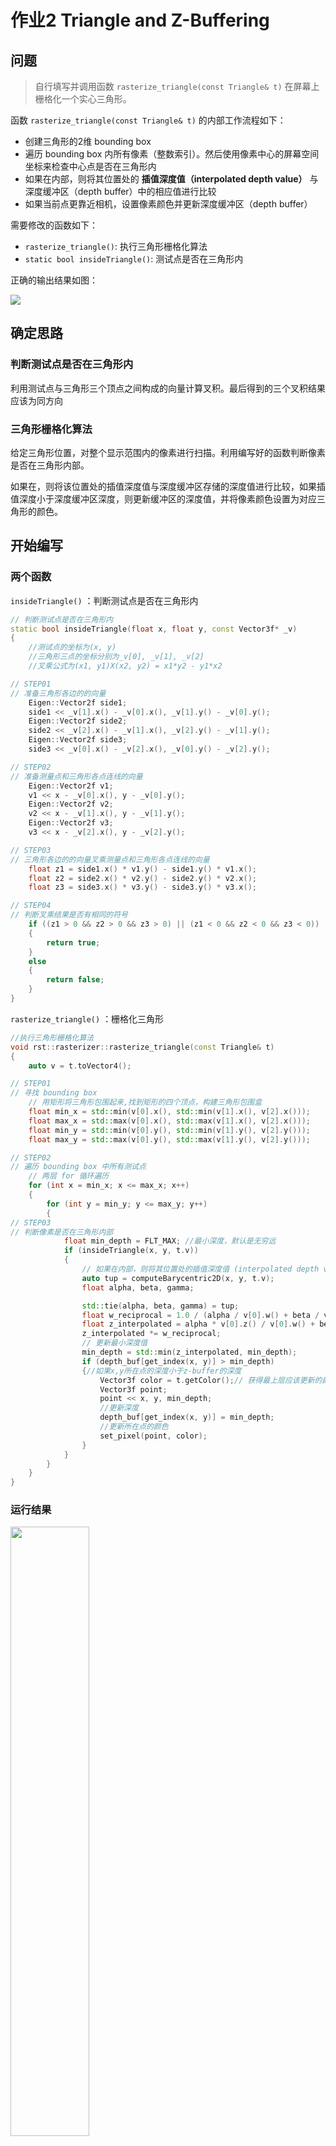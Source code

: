 # 作业2 Triangle and Z-Buffering

## 问题

> 自行填写并调用函数 `rasterize_triangle(const Triangle& t)` 在屏幕上栅格化一个实心三角形。

函数 `rasterize_triangle(const Triangle& t)` 的内部工作流程如下：

- 创建三角形的2维 bounding box
- 遍历 bounding box 内所有像素（整数索引）。然后使用像素中心的屏幕空间坐标来检查中心点是否在三角形内
- 如果在内部，则将其位置处的 **插值深度值（interpolated depth value）** 与深度缓冲区（depth buffer）中的相应值进行比较
- 如果当前点更靠近相机，设置像素颜色并更新深度缓冲区（depth buffer）

需要修改的函数如下：

- `rasterize_triangle()`: 执行三角形栅格化算法
- `static bool insideTriangle()`: 测试点是否在三角形内

正确的输出结果如图：

<img src=./img/hw2_output.png>

## 确定思路

### 判断测试点是否在三角形内

利用测试点与三角形三个顶点之间构成的向量计算叉积。最后得到的三个叉积结果应该为同方向

### 三角形栅格化算法

给定三角形位置，对整个显示范围内的像素进行扫描。利用编写好的函数判断像素是否在三角形内部。

如果在，则将该位置处的插值深度值与深度缓冲区存储的深度值进行比较，如果插值深度小于深度缓冲区深度，则更新缓冲区的深度值，并将像素颜色设置为对应三角形的颜色。


## 开始编写

### 两个函数

`insideTriangle()` ：判断测试点是否在三角形内

```cpp
// 判断测试点是否在三角形内
static bool insideTriangle(float x, float y, const Vector3f* _v)
{
    //测试点的坐标为(x, y)
    //三角形三点的坐标分别为_v[0], _v[1], _v[2]
    //叉乘公式为(x1, y1)X(x2, y2) = x1*y2 - y1*x2

// STEP01
// 准备三角形各边的的向量
    Eigen::Vector2f side1;
    side1 << _v[1].x() - _v[0].x(), _v[1].y() - _v[0].y();
    Eigen::Vector2f side2;
    side2 << _v[2].x() - _v[1].x(), _v[2].y() - _v[1].y();
    Eigen::Vector2f side3;
    side3 << _v[0].x() - _v[2].x(), _v[0].y() - _v[2].y();

// STEP02
// 准备测量点和三角形各点连线的向量
    Eigen::Vector2f v1;
    v1 << x - _v[0].x(), y - _v[0].y();
    Eigen::Vector2f v2;
    v2 << x - _v[1].x(), y - _v[1].y();
    Eigen::Vector2f v3;
    v3 << x - _v[2].x(), y - _v[2].y();

// STEP03
// 三角形各边的的向量叉乘测量点和三角形各点连线的向量
    float z1 = side1.x() * v1.y() - side1.y() * v1.x();
    float z2 = side2.x() * v2.y() - side2.y() * v2.x();
    float z3 = side3.x() * v3.y() - side3.y() * v3.x();

// STEP04
// 判断叉乘结果是否有相同的符号
    if ((z1 > 0 && z2 > 0 && z3 > 0) || (z1 < 0 && z2 < 0 && z3 < 0))
    {
        return true;
    }
    else
    {
        return false;
    }
}
```

`rasterize_triangle()` ：栅格化三角形

```cpp
//执行三角形栅格化算法
void rst::rasterizer::rasterize_triangle(const Triangle& t)
{
    auto v = t.toVector4();

// STEP01
// 寻找 bounding box
    // 用矩形将三角形包围起来,找到矩形的四个顶点，构建三角形包围盒
    float min_x = std::min(v[0].x(), std::min(v[1].x(), v[2].x()));
    float max_x = std::max(v[0].x(), std::max(v[1].x(), v[2].x()));
    float min_y = std::min(v[0].y(), std::min(v[1].y(), v[2].y()));
    float max_y = std::max(v[0].y(), std::max(v[1].y(), v[2].y()));

// STEP02
// 遍历 bounding box 中所有测试点
    // 两层 for 循环遍历
    for (int x = min_x; x <= max_x; x++)
    {
        for (int y = min_y; y <= max_y; y++)
        {
// STEP03
// 判断像素是否在三角形内部
            float min_depth = FLT_MAX; //最小深度，默认是无穷远
            if (insideTriangle(x, y, t.v))
            {
                // 如果在内部，则将其位置处的插值深度值 (interpolated depth value) 与深度缓冲区 (depth buffer) 中的相应值进行比较
                auto tup = computeBarycentric2D(x, y, t.v);
                float alpha, beta, gamma;

                std::tie(alpha, beta, gamma) = tup;
                float w_reciprocal = 1.0 / (alpha / v[0].w() + beta / v[1].w() + gamma / v[2].w());
                float z_interpolated = alpha * v[0].z() / v[0].w() + beta * v[1].z() / v[1].w() + gamma * v[2].z() / v[2].w();
                z_interpolated *= w_reciprocal;
                // 更新最小深度值
                min_depth = std::min(z_interpolated, min_depth);
                if (depth_buf[get_index(x, y)] > min_depth)
                {//如果x,y所在点的深度小于z-buffer的深度
                    Vector3f color = t.getColor();// 获得最上层应该更新的颜色
                    Vector3f point;
                    point << x, y, min_depth;
                    //更新深度
                    depth_buf[get_index(x, y)] = min_depth;
                    //更新所在点的颜色
                    set_pixel(point, color);
                }
            }
        }
    }
}
```

### 运行结果

<img src=./img/hw2_rasterize_triangle_output.png width=50%>

## 提高项

> 用 super-sampling 处理 Anti-aliasing : 注意到当放大图像时，图片边缘会有锯齿感，可以使用 super-sampling 来解决这个问题。
> 方法：对每个像素进行 2*2 采样，并比较前后的结果（这里不考虑像素与像素之间的样本复用）。需要注意的是，对于像素内的每一个样本都需要维护它自己的深度值，即每一个像素都需要维护一个 `sample_list` 。最后，如果实现正确的话，得到的三角形不应该有不正常的黑边

### MSAA 算法

多重采样抗锯齿 Multisampling Anti-Aliasing，MSAA，最常见的反锯齿算法，首先来自于OpenGL

只对z缓冲（z-buffer）和模板缓存（stencil buffer）中的数据进行超级采样抗锯齿的处理。可以简单理解为只对多边形的边缘进行抗锯齿处理。从而相比SSAA对画面中的所有数据进行处理，MSAA对资源的消耗需求大幅度减少，不过在画纸上可能稍有不如SSAA。

### 算法实现

```cpp
void rst::rasterizer::rasterize_triangle(const Triangle& t)

{//执行三角形栅格化算法

   auto v = t.toVector4();

   // 相邻两个像素之间差值为1
   // 这里将每个像素分成4份，即进行 2*2 采样
   // x，y分别取值
   // +0.25, +0.25; +0.75, +0.25; +0.75, +0.75; +0.25, +0.75;
   std::vector<float> _msaa{ 0.25,0.25,0.75,0.75,0.25 };

   float min_x = std::min(v[0].x(), std::min(v[1].x(), v[2].x()));
   float max_x = std::max(v[0].x(), std::max(v[1].x(), v[2].x()));
   float min_y = std::min(v[0].y(), std::min(v[1].y(), v[2].y()));
   float max_y = std::max(v[0].y(), std::max(v[1].y(), v[2].y()));

   for (int x = min_x; x <= max_x; x++)
   {
       for (int y = min_y; y <= max_y; y++)
       {
           float min_depth = FLT_MAX;
           float count = 0.0;
           for (int k = 0; k < 4; k++)
           {// 遍历采样的四个点
               if (insideTriangle(x + _msaa[k + 1], y + _msaa[k], t.v))
               {// 寻找四个采样点中处于三角形内部的点
                   auto tup = computeBarycentric2D(x + _msaa[k + 1], y + _msaa[k], t.v);
                   float alpha, beta, gamma;
                   std::tie(alpha, beta, gamma) = tup;
                   float w_reciprocal = 1.0 / (alpha / v[0].w() + beta / v[1].w() + gamma / v[2].w());
                   float z_interpolated = alpha * v[0].z() / v[0].w() + beta * v[1].z() / v[1].w() + gamma * v[2].z() / v[2].w();
                   z_interpolated *= w_reciprocal;
                   count += 0.25; // 每个采样点占比 1/4
                   min_depth = std::min(z_interpolated, min_depth);
               }
           }
           
           if (count > 0 && depth_buf[get_index(x, y)] > min_depth)
           {// count不为0，就说明该像素至少有 1/4 部分在三角形内
               Vector3f color = t.getColor() * count;// 给颜色加上采样点权重
               Vector3f point;
               point << x, y, min_depth;
               depth_buf[get_index(x, y)] = min_depth;
               set_pixel(point, color);
           }
       }
   }
}
```
### 运行结果

<img src=./img/hw2_msaa_output.png width=50%>

与之前的运行结果进行对比可以发现，先前蓝色三角形边缘处明显的锯齿感在此时已经几乎感觉不到了。

### 黑边分析

仔细观察运行结果，发现在绿色三角形和蓝色三角形重叠部分的边缘上出现了很窄的黑边。

修改代码，让蓝色三角形处于绿色三角形上方，进行对比。

<img src=./img/hw2_msaa_output_blueUp.png width=50%>

为了对比，这里再给出不使用 MSAA 算法时，蓝色三角形在上方时的情况：

<img src=./img/hw2_output_blueUp.png width=50%>

可以发现，黑色描边只在使用了 MSAA 采样算法时出现。

因为在 MSAA 中通过计算图形对某个像素的覆盖率来调整位于图形边缘位置的像素颜色，当覆盖率过低时，接近于 0 的权重值会使得原本的 rgb 颜色数值同样接近于 0，进而导致显示出的颜色接近于黑色。同时蓝色三角形又位于绿色三角形的下方，这就导致重合部分的蓝色完全不会写入像素。

### 解决办法

对每个像素的四个采样点用深度和颜色表进行维护，最后设置像素颜色时，根据四个采样点的颜色之和进行计算。

```cpp
void rst::rasterizer::rasterize_triangle(const Triangle& t) {//执行三角形栅格化算法
    auto v = t.toVector4();
    std::vector<float> msaa{ 0.25,0.25,0.75,0.75,0.25 };

    // 用矩形将三角形包围起来,找到矩形的四个顶点，构建三角形包围盒
    float min_x = std::min(v[0].x(), std::min(v[1].x(), v[2].x()));
    float max_x = std::max(v[0].x(), std::max(v[1].x(), v[2].x()));
    float min_y = std::min(v[0].y(), std::min(v[1].y(), v[2].y()));
    float max_y = std::max(v[0].y(), std::max(v[1].y(), v[2].y()));

    // 遍历三角形包围盒中的所有测试点
    for (int x = min_x; x <= max_x; x++)
    {
        for (int y = min_y; y <= max_y; y++)
        {
            float min_depth = FLT_MAX; //最小深度，默认是无穷远
            int eid = get_index(x, y) * 4;
            for (int k = 0; k < 4; k++)
            {
                if (insideTriangle(x + msaa[k + 1], y + msaa[k], t.v))
                {
                    //如果在三角形内部，计算当前深度,得到当前最小深度
                    auto tup = computeBarycentric2D(x, y, t.v);
                    float alpha, beta, gamma;
                    std::tie(alpha, beta, gamma) = tup;
                    float w_reciprocal = 1.0 / (alpha / v[0].w() + beta / v[1].w() + gamma / v[2].w());
                    float z_interpolated = alpha * v[0].z() / v[0].w() + beta * v[1].z() / v[1].w() + gamma * v[2].z() / v[2].w();
                    z_interpolated *= w_reciprocal;

// depth_sample 维护采样点深度值
// frame_sample 维护采样点颜色，/4 为了保证求和后其整体亮度不变
                    if (z_interpolated < depth_sample[eid + k]) {// 根据插值更新深度列表和颜色
                        depth_sample[eid + k] = z_interpolated;
                        frame_sample[eid + k] = t.getColor() / 4;
                    }

                    min_depth = std::min(depth_sample[eid+k], z_interpolated);
                }
            }
            Vector3f color = frame_sample[eid + 0] + frame_sample[eid + 1] + frame_sample[eid + 2] + frame_sample[eid + 3];
            Vector3f point;
            point << x, y, min_depth;
            set_pixel(point, color);
            depth_buf[get_index(x, y)] = std::min(min_depth, depth_buf[get_index(x,y)]);
        }
    }
}
```

头文件中声明

```cpp
namespace rst{
    class rasterizer{
        ...
        private:
            std::vector<Eigen::Vector3f> frame_sample;
            std::vector<float> depth_sample;
    };
}
```

构造函数初始化：

```cpp
rst::rasterizer::rasterizer(int w, int h) : width(w), height(h)
{
    frame_buf.resize(w * h);
    depth_buf.resize(w * h);
// 因为每个像素以 2*2 采样
// 所以需要维护的列表是之前的 4 倍
    frame_sample.resize(w * h * 4);
    depth_sample.resize(w * h * 4);
}
```

```cpp
void rst::rasterizer::clear(rst::Buffers buff)
{
    if ((buff & rst::Buffers::Color) == rst::Buffers::Color)
    {
        std::fill(frame_buf.begin(), frame_buf.end(), Eigen::Vector3f{0, 0, 0});
        std::fill(frame_sample.begin(), frame_sample.end(), Eigen::Vector3f{ 0,0,0 });
    }
    if ((buff & rst::Buffers::Depth) == rst::Buffers::Depth)
    {
        std::fill(depth_buf.begin(), depth_buf.end(), std::numeric_limits<float>::infinity());
        std::fill(depth_sample.begin(), depth_sample.end(), std::numeric_limits<float>::infinity());
    }
}
```

### 运行结果

<img src=./img/hw2_msaa_noEdge.png width=50%>

<img src=./img/hw2_msaa_noEdge_blueUp.png width=50%>


## 遗留问题

黑边，背景色混入问题

# 问题记录

## 问题：修改hw2代码完成后运行，全黑，看不到三角形

使用 WinMerge 与正确代码反复对比发现是在 main.cpp 中，
计算空间范围时出错

具体情况如下：

在错误的代码中，根据 `eye_fov` 和 `z` 轴坐标计算 `top` 位置时，使用了 `far`，即选取了远平面的 `z` 轴数据进行了计算，如下：

```cpp
float half_eye_fov = 0.5 * eye_fov / 180.0 * MY_PI;
float top = zFar * tan(half_eye_fov);
```

正确的写法应该是：

```cpp
float half_eye_fov = 0.5 * eye_fov / 180.0 * MY_PI;
float top = zNear * tan(half_eye_fov);
```

使用 `zNear` 与 `tan(half_eye_fov)` 进行计算 `top`，修改后图像正常出现

## 为什么不能使用 `zFar` 而是要使用 `zNear` 计算呢？

重温视图变换章节内容，当我们进行透视投影变换操作时，可以将透视投影分解为多个步骤，数学矩阵形式如下：

$$M_{persp} = M_{ortho_scale} \cdot M_{ortho_translate} \cdot M_{persp_to_ortho}$$

注意这里的变换步骤，在上方出错的代码位置，这里计算的内容是正交变换操作，此时应当是已经完成了变换矩阵 $M_{persp_to_ortho}$ 所代表的操作。

故，当运算进行到代码位置时，物体已经被压缩，只剩下通过正交投影将物体投影成标准小立方体，其前后平面的高和宽已经一致。

并且在该代码所在的函数提供的形参 `eye_fov` 就是指的从相机/原点出发的视线与近平面最上最下位置的夹角大小，所以这里应该是用近平面的 `zNear` 进行计算 `top`。

通过修改代码为 `float top = (zFar * TIMES + zNear) * tan(half_eye_fov);` 修改 `TIMES` 分别为：1，0.5，0.1，0.05，0。观察运行结果，发现随着 `TIMES` 的减小，绘制的两个三角形逐渐靠近。说明之前的错误代码的运行结果，是三角形的绘制距离过远导致的黑屏。

